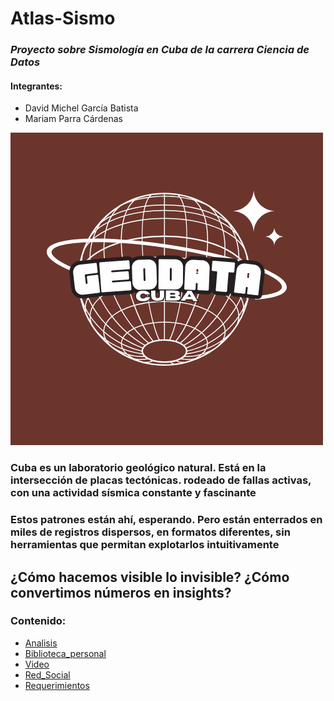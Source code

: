 # Atlas-Sismo
### *Proyecto sobre Sismología en Cuba de la carrera Ciencia de Datos*
#### Integrantes:
- David Michel García Batista
- Mariam Parra Cárdenas


![](Extra/GeoData.png)

### Cuba es un laboratorio geológico natural. Está en la intersección de placas tectónicas. rodeado de fallas activas, con una actividad sísmica constante y fascinante
### Estos patrones están ahí, esperando. Pero están enterrados en miles de registros dispersos, en formatos diferentes, sin herramientas que permitan explotarlos intuitivamente
## ¿Cómo hacemos visible lo invisible? ¿Cómo convertimos números en insights? 

### Contenido:
- [Analisis](main.py)
- [Biblioteca_personal](analysis.py)
- [Video]()
- [Red_Social](https://www.instagram.com/geodatacuba?igsh=MTZvbjg2MTc0c3Blbw%3D%3D&utm_source=qr)
- [Requerimientos](requirements.txt)